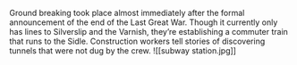 Ground breaking took place almost immediately after the formal announcement of the end of the Last Great War. Though it currently only has lines to Silverslip and the Varnish, they’re establishing a commuter train that runs to the Sidle. Construction workers tell stories of discovering tunnels that were not dug by the crew.
![[subway station.jpg]]